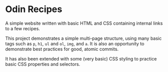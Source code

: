 # Odin Recipes

A simple website written with basic HTML and CSS containing internal links to a few recipes.

This project demonstrates a simple multi-page structure, using many basic tags
such as `p`, `h1`, `ul` and `ol`, `img`, and `a`. It is also an opportunity to
demonstrate best practices for good, atomic commits.

It has also been extended with some (very basic) CSS styling to practice basic CSS properties and selectors.
